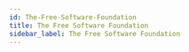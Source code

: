 ```yaml
---
id: The-Free-Software-Foundation
title: The Free Software Foundation
sidebar_label: The Free Software Foundation
---
```



#
